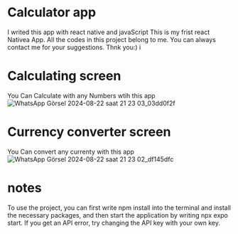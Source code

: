 # Calculator app
I writed this app with react native and javaScript This is my frist react Nativea App. All the codes in this project belong to me. You can always contact me for your suggestions. Thnk you:) i

# Calculating screen
You Can Calculate with any Numbers wtih this app
![WhatsApp Görsel 2024-08-22 saat 21 23 03_03dd0f2f](https://github.com/user-attachments/assets/65c0b788-3838-49bb-8477-5785f8159764)

# Currency converter screen
You Can convert any currenty with this app
![WhatsApp Görsel 2024-08-22 saat 21 23 02_df145dfc](https://github.com/user-attachments/assets/dfa6e705-d4af-4cb7-aafd-fe55cfee76ed)


# notes
To use the project, you can first write npm install into the terminal and install the necessary packages, and then start the application by writing npx expo start.
If you get an API error, try changing the API key with your own key.
